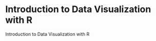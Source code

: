 Introduction to Data Visualization with R
===============

Introduction to Data Visualization with R
